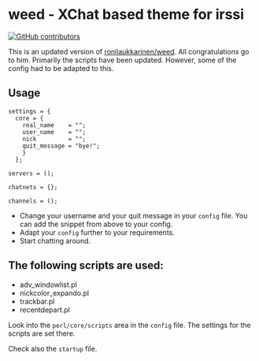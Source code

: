 # weed - XChat based theme for irssi

[![GitHub contributors](https://img.shields.io/github/contributors/x70b1/irssi-weed.svg)](https://github.com/x70b1/irssi-weed/graphs/contributors)

This is an updated version of [ronilaukkarinen/weed](https://github.com/ronilaukkarinen/weed). All congratulations go to him. Primarily the scripts have been updated. However, some of the config had to be adapted to this.


## Usage

```
settings = {
  core = {
    real_name    = "";
    user_name    = "";
    nick         = "";
    quit_message = "bye!";
    }
  };

servers = ();

chatnets = {};

channels = ();
```

* Change your username and your quit message in your `config` file. You can add the snippet from above to your config.
* Adapt your `config` further to your requirements.
* Start chatting around.


## The following scripts are used:

* adv_windowlist.pl
* nickcolor_expando.pl
* trackbar.pl
* recentdepart.pl


Look into the `perl/core/scripts` area in the `config` file. The settings for the scripts are set there.

Check also the `startup` file.
